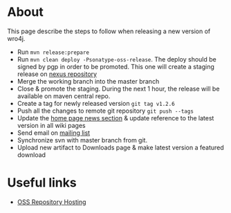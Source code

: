 # About
This page describe the steps to follow when releasing a new version of wro4j.

  * Run ```mvn release:prepare```
  * Run ```mvn clean deploy -Psonatype-oss-release```. The deploy should be signed by pgp in order to be promoted. This one will create a staging release on [nexus repository](http://oss.sonatype.org/)
  * Merge the working branch into the master branch
  * Close & promote the staging. During the next 1 hour, the release will be available on maven central repo.
  * Create a tag for newly released version ```git tag v1.2.6```
  * Push all the changes to remote git repository ```git push --tags```
  * Update the [home page news section](http://code.google.com/p/wro4j/) & update reference to the latest version in all wiki pages
  * Send email on [mailing list](http://groups.google.com/group/wro4j)
  * Synchronize svn with master branch from git.
  * Upload new artifact to Downloads page & make latest version a featured download

# Useful links 
  
  * [OSS Repository Hosting](http://nexus.sonatype.org/oss-repository-hosting.html)
